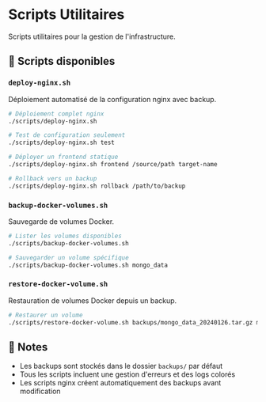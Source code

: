 # Scripts Utilitaires

Scripts utilitaires pour la gestion de l'infrastructure.

## 📜 Scripts disponibles

### `deploy-nginx.sh`
Déploiement automatisé de la configuration nginx avec backup.

```bash
# Déploiement complet nginx
./scripts/deploy-nginx.sh

# Test de configuration seulement
./scripts/deploy-nginx.sh test

# Déployer un frontend statique
./scripts/deploy-nginx.sh frontend /source/path target-name

# Rollback vers un backup
./scripts/deploy-nginx.sh rollback /path/to/backup
```

### `backup-docker-volumes.sh`
Sauvegarde de volumes Docker.

```bash
# Lister les volumes disponibles
./scripts/backup-docker-volumes.sh

# Sauvegarder un volume spécifique
./scripts/backup-docker-volumes.sh mongo_data
```

### `restore-docker-volume.sh`
Restauration de volumes Docker depuis un backup.

```bash
# Restaurer un volume
./scripts/restore-docker-volume.sh backups/mongo_data_20240126.tar.gz mongo_data
```

## 📝 Notes

- Les backups sont stockés dans le dossier `backups/` par défaut
- Tous les scripts incluent une gestion d'erreurs et des logs colorés
- Les scripts nginx créent automatiquement des backups avant modification